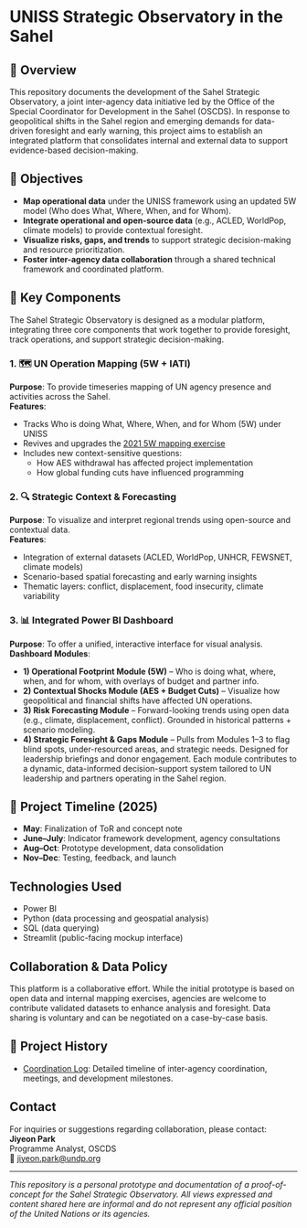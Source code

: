 # UNISS Strategic Observatory in the Sahel
## 📌 Overview
This repository documents the development of the Sahel Strategic Observatory, a joint inter-agency data initiative led by the Office of the Special Coordinator for Development in the Sahel (OSCDS). In response to geopolitical shifts in the Sahel region and emerging demands for data-driven foresight and early warning, this project aims to establish an integrated platform that consolidates internal and external data to support evidence-based decision-making.

## 🎯 Objectives
- **Map operational data** under the UNISS framework using an updated 5W model (Who does What, Where, When, and for Whom).
- **Integrate operational and open-source data** (e.g., ACLED, WorldPop, climate models) to provide contextual foresight.
- **Visualize risks, gaps, and trends** to support strategic decision-making and resource prioritization.
- **Foster inter-agency data collaboration** through a shared technical framework and coordinated platform.

## 🧩 Key Components

The Sahel Strategic Observatory is designed as a modular platform, integrating three core components that work together to provide foresight, track operations, and support strategic decision-making.

### 1. 🗺️ UN Operation Mapping (5W + IATI)   
**Purpose**: To provide timeseries mapping of UN agency presence and activities across the Sahel.  
**Features**:
- Tracks Who is doing What, Where, When, and for Whom (5W) under UNISS
- Revives and upgrades the [2021 5W mapping exercise](https://app.powerbi.com/view?r=eyJrIjoiYzJiZTE2ZTAtMmYwNC00NGQwLTljY2ItODk4YWQ3ODdjYzdkIiwidCI6IjBmOWUzNWRiLTU0NGYtNGY2MC1iZGNjLTVlYTQxNmU2ZGM3MCIsImMiOjh9) 
- Includes new context-sensitive questions:
  - How AES withdrawal has affected project implementation
  - How global funding cuts have influenced programming

### 2. 🔍 Strategic Context & Forecasting
**Purpose**: To visualize and interpret regional trends using open-source and contextual data.  
**Features**:
- Integration of external datasets (ACLED, WorldPop, UNHCR, FEWSNET, climate models)
- Scenario-based spatial forecasting and early warning insights
- Thematic layers: conflict, displacement, food insecurity, climate variability

### 3. 📊 Integrated Power BI Dashboard  
**Purpose**: To offer a unified, interactive interface for visual analysis.  
**Dashboard Modules**:
- **1) Operational Footprint Module (5W)** – Who is doing what, where, when, and for whom, with overlays of budget and partner info.
- **2) Contextual Shocks Module (AES + Budget Cuts)** – Visualize how geopolitical and financial shifts have affected UN operations.  
- **3) Risk Forecasting Module** – Forward-looking trends using open data (e.g., climate, displacement, conflict). Grounded in historical patterns + scenario modeling.  
- **4) Strategic Foresight & Gaps Module** – Pulls from Modules 1–3 to flag blind spots, under-resourced areas, and strategic needs. Designed for leadership briefings and donor engagement.
Each module contributes to a dynamic, data-informed decision-support system tailored to UN leadership and partners operating in the Sahel region.


## 📅 Project Timeline (2025)
- **May**: Finalization of ToR and concept note
- **June–July**: Indicator framework development, agency consultations
- **Aug–Oct**: Prototype development, data consolidation
- **Nov–Dec**: Testing, feedback, and launch

## Technologies Used

- Power BI
- Python (data processing and geospatial analysis)
- SQL (data querying)
- Streamlit (public-facing mockup interface)

## Collaboration & Data Policy

This platform is a collaborative effort. While the initial prototype is based on open data and internal mapping exercises, agencies are welcome to contribute validated datasets to enhance analysis and foresight. Data sharing is voluntary and can be negotiated on a case-by-case basis.

## 📝 Project History

- [Coordination Log](./COORDINATION_LOG.md): Detailed timeline of inter-agency coordination, meetings, and development milestones.

## Contact

For inquiries or suggestions regarding collaboration, please contact:  
**Jiyeon Park**  
Programme Analyst, OSCDS  
📧 jiyeon.park@undp.org

---
_This repository is a personal prototype and documentation of a proof-of-concept for the Sahel Strategic Observatory. All views expressed and content shared here are informal and do not represent any official position of the United Nations or its agencies._

